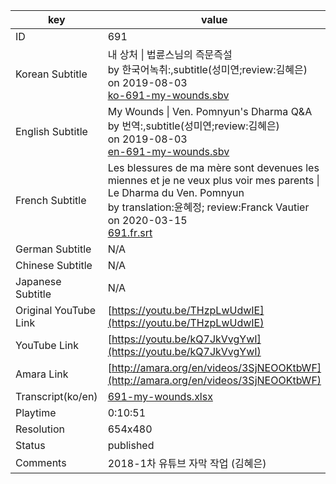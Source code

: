|  key  |  value  |
|-------|---------|
| ID            | 691 |
| Korean Subtitle | 내 상처 \| 법륜스님의 즉문즉설<br>by 한국어녹취:,subtitle(성미연;review:김혜은)<br>on 2019-08-03<br>[ko-691-my-wounds.sbv](https://github.com/jungtosociety/dharma-qna/raw/master/sub/691/ko-691-my-wounds.sbv)<br>|
| English Subtitle | My Wounds \| Ven. Pomnyun's Dharma Q&A<br>by 번역:,subtitle(성미연;review:김혜은)<br>on 2019-08-03<br>[en-691-my-wounds.sbv](https://github.com/jungtosociety/dharma-qna/raw/master/sub/691/en-691-my-wounds.sbv)<br>|
| French Subtitle | Les blessures de ma mère sont devenues les miennes et je ne veux plus voir mes parents \| Le Dharma du Ven. Pomnyun<br>by translation:윤혜정; review:Franck Vautier<br>on 2020-03-15<br>[691.fr.srt](https://github.com/jungtosociety/dharma-qna/raw/master/sub/691/691.fr.srt)<br>|
| German Subtitle | N/A |
| Chinese Subtitle | N/A |
| Japanese Subtitle | N/A |
| Original YouTube Link  | [https://youtu.be/THzpLwUdwIE](https://youtu.be/THzpLwUdwIE) |
| YouTube Link  | [https://youtu.be/kQ7JkVvgYwI](https://youtu.be/kQ7JkVvgYwI) |
| Amara Link    | [http://amara.org/en/videos/3SjNEOOKtbWF](http://amara.org/en/videos/3SjNEOOKtbWF) |
| Transcript(ko/en) | [691-my-wounds.xlsx](https://github.com/jungtosociety/dharma-qna/raw/master/sub/691/691-my-wounds.xlsx) |
| Playtime | 0:10:51 |
| Resolution | 654x480|
| Status | published |
| Comments | 2018-1차 유튜브 자막 작업 (김혜은) |
